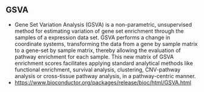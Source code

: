## GSVA
* Gene Set Variation Analysis (GSVA) is a non-parametric, unsupervised method for estimating variation of gene set enrichment through the samples of a expression data set. GSVA performs a change in coordinate systems, transforming the data from a gene by sample matrix to a gene-set by sample matrix, thereby allowing the evaluation of pathway enrichment for each sample. This new matrix of GSVA enrichment scores facilitates applying standard analytical methods like functional enrichment, survival analysis, clustering, CNV-pathway analysis or cross-tissue pathway analysis, in a pathway-centric manner.
* https://www.bioconductor.org/packages/release/bioc/html/GSVA.html
